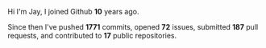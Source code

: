 Hi I'm Jay, I joined Github **10** years ago.

Since then I've pushed **1771** commits, opened **72** issues, submitted **187** pull requests, and contributed to **17** public repositories.
